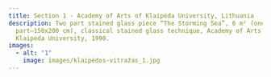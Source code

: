 ```yaml
---
title: Section 1 - Academy of Arts of Klaipėda University, Lithuania
description: Two part stained glass piece “The Storming Sea”, 6 m² (one
  part–150x200 cm), classical stained glass technique, Academy of Arts of
  Klaipėda University, 1990.
images:
  - alt: "1"
    image: images/klaipėdos-vitražas_1.jpg
---
```

